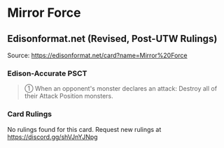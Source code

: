 # Mirror Force

## Edisonformat.net (Revised, Post-UTW Rulings)

Source: https://edisonformat.net/card?name=Mirror%20Force

### Edison-Accurate PSCT

> ① When an opponent's monster declares an attack:
> Destroy all of their Attack Position monsters.

### Card Rulings

No rulings found for this card. Request new rulings at https://discord.gg/shVJnYJNpg
            